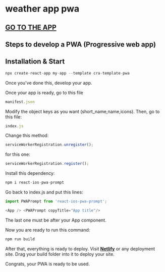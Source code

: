 # weather app pwa

## [**GO TO THE APP**](https://weather-pwa-appreact.netlify.app/)

## Steps to develop a PWA (Progressive web app)

## Installation & Start
```javascript
npx create-react-app my-app --template cra-template-pwa
```

Once you've done this, develop your app. 

Once your app is ready, go to this file
```javascript
manifest.json
```
Modify the object keys as you want (short_name,name,icons). Then, go to this file:
```javascript
index.js
```
Change this method:
```javascript
serviceWorkerRegistration.unregister();
```
for this one:
```javascript
serviceWorkerRegistration.register();
```

Install this dependency:
```javascript
npm i react-ios-pwa-prompt
```

Go back to index.js and put this lines:
```javascript
import PWAPrompt from 'react-ios-pwa-prompt';
```
```javascript
<App /> <PWAPrompt copyTitle="App title"/>
```
The last one must be after your App component.

Now you are ready to run this command:
```javascript
npm run build
```

After that, everything is ready to deploy.
Visit [**Netlify**](https://app.netlify.com/) or any deployment site.
Drag your build folder into it to deploy your site.

Congrats, your PWA is ready to be used.

